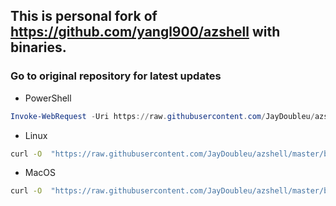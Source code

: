 ## This is personal fork of https://github.com/yangl900/azshell with binaries.
### Go to original repository for latest updates

* PowerShell

```powershell
Invoke-WebRequest -Uri https://raw.githubusercontent.com/JayDoubleu/azshell/master/bin/windows/amd64/azshell.exe -OutFile azshell.exe
```

* Linux
```bash
curl -O  "https://raw.githubusercontent.com/JayDoubleu/azshell/master/bin/linux/amd64/azshell"
```


* MacOS
```bash
curl -O  "https://raw.githubusercontent.com/JayDoubleu/azshell/master/bin/darwin/amd64/azshell"
```
